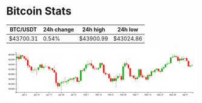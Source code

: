 # Bitcoin Stats

BTC/USDT|24h change|24h high|24h low|
|---|---|---|---|
|$43700.31|0.54%|$43900.99|$43024.86|

<img src="./chart.svg">
